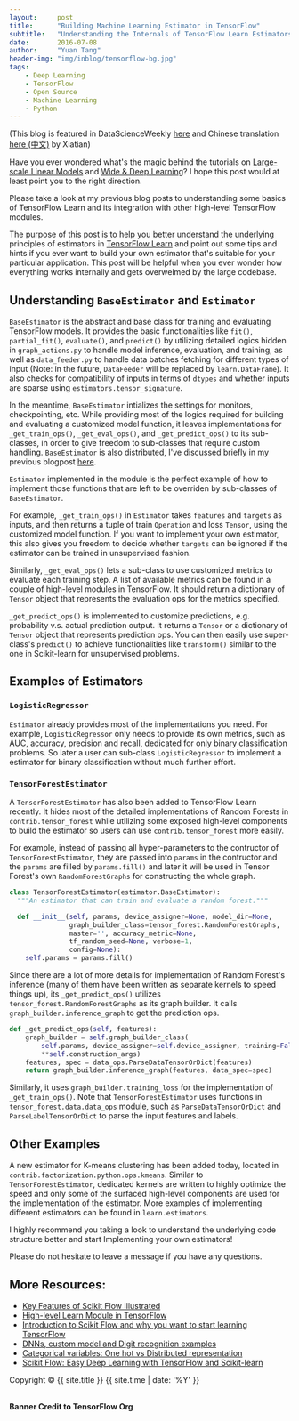 ```yaml
---
layout:     post
title:      "Building Machine Learning Estimator in TensorFlow"
subtitle:   "Understanding the Internals of TensorFlow Learn Estimators"
date:       2016-07-08
author:     "Yuan Tang"
header-img: "img/inblog/tensorflow-bg.jpg"
tags:
    - Deep Learning
    - TensorFlow
    - Open Source
    - Machine Learning
    - Python
--- 
```


(This blog is featured in DataScienceWeekly [here](http://www.datascienceweekly.org/newsletters/data-science-weekly-newsletter-issue-138) and Chinese translation [here (中文)](http://mp.weixin.qq.com/s?__biz=MzI0MDIxMDM0MQ==&mid=2247483708&idx=1&sn=825a95910aeb14a9b0b769a9321d4177#wechat_redirect) by Xiatian)

Have you ever wondered what's the magic behind the tutorials on [Large-scale Linear Models](https://www.tensorflow.org/versions/master/tutorials/linear/overview.html#large-scale-linear-models-with-tensorflow) and [Wide & Deep Learning](https://www.tensorflow.org/versions/master/tutorials/wide_and_deep/index.html#tensorflow-wide-deep-learning-tutorial)? I hope this post would at least point you to the right direction. 

Please take a look at my previous blog posts to understanding some basics of TensorFlow Learn and its integration with other high-level TensorFlow modules. 

The purpose of this post is to help you better understand the underlying principles of estimators in [TensorFlow Learn](https://github.com/tensorflow/tensorflow/tree/master/tensorflow/contrib/learn/python/learn) and point out some tips and hints if you ever want to build your own estimator that's suitable for your particular application. This post will be helpful when you ever wonder how everything works internally and gets overwelmed by the large codebase. 

## Understanding `BaseEstimator` and `Estimator`

`BaseEstimator` is the abstract and base class for training and evaluating TensorFlow models. It provides the basic functionalities like `fit()`, `partial_fit()`, `evaluate()`, and `predict()` by utilizing detailed logics hidden in `graph_actions.py` to handle model inference, evaluation, and training, as well as `data_feeder.py` to handle data batches fetching for different types of input (Note: in the future, `DataFeeder` will be replaced by `learn.DataFrame`). It also checks for compatibility of inputs in terms of `dtypes` and whether inputs are sparse using `estimators.tensor_signature`. 

In the meantime, `BaseEstimator` intializes the settings for monitors, checkpointing, etc. While providing most of the logics required for building and evaluating a customized model function, it leaves implementations for `_get_train_ops()`, `_get_eval_ops()`, and `_get_predict_ops()` to its sub-classes, in order to give freedom to sub-classes that require custom handling. `BaseEstimator` is also distributed, I've discussed briefly in my previous blogpost [here](http://terrytangyuan.github.io/2016/06/09/scikit-flow-v09/).

`Estimator` implemented in the module is the perfect example of how to implement those functions that are left to be overriden by sub-classes of `BaseEstimator`. 

For example, `_get_train_ops()` in `Estimator` takes `features` and `targets` as inputs, and then returns a tuple of train `Operation` and loss `Tensor`, using the customized model function. If you want to implement your own estimator, this also gives you freedom to decide whether `targets` can be ignored if the estimator can be trained in unsupervised fashion. 

Similarly, `_get_eval_ops()` lets a sub-class to use customized metrics to evaluate each training step. A list of available metrics can be found in a couple of high-level modules in TensorFlow. It should return a dictionary of `Tensor` object that represents the evaluation ops for the metrics specified.

`_get_predict_ops()` is implemented to customize predictions, e.g. probability v.s. actual prediction output. It returns a `Tensor` or a dictionary of `Tensor` object that represents prediction ops. You can then easily use super-class's `predict()` to achieve functionalities like `transform()` similar to the one in Scikit-learn for unsupervised problems. 


## Examples of Estimators

### `LogisticRegressor`

`Estimator` already provides most of the implementations you need. For example, `LogisticRegressor` only needs to provide its own metrics, such as AUC, accuracy, precision and recall, dedicated for only binary classification problems. So later a user can sub-class `LogisticRegressor` to implement a estimator for binary classification without much further effort. 

### `TensorForestEstimator`

A `TensorForestEstimator` has also been added to TensorFlow Learn recently. It hides most of the detailed implementations of Random Forests in `contrib.tensor_forest` while utilizing some exposed high-level components to build the estimator so users can use `contrib.tensor_forest` more easily. 

For example, instead of passing all hyper-parameters to the contructor of `TensorForestEstimator`, they are passed into `params` in the contructor and the `params` are filled by `params.fill()` and later it will be used in Tensor Forest's own `RandomForestGraphs` for constructing the whole graph. 

```python
class TensorForestEstimator(estimator.BaseEstimator):
  """An estimator that can train and evaluate a random forest."""

  def __init__(self, params, device_assigner=None, model_dir=None,
               graph_builder_class=tensor_forest.RandomForestGraphs,
               master='', accuracy_metric=None,
               tf_random_seed=None, verbose=1,
               config=None):
    self.params = params.fill()
```

Since there are a lot of more details for implementation of Random Forest's inference (many of them have been written as separate kernels to speed things up), its `_get_predict_ops()` utilizes `tensor_forest.RandomForestGraphs` as its graph builder. It calls `graph_builder.inference_graph` to get the prediction ops. 


```python
def _get_predict_ops(self, features):
    graph_builder = self.graph_builder_class(
        self.params, device_assigner=self.device_assigner, training=False,
        **self.construction_args)
    features, spec = data_ops.ParseDataTensorOrDict(features)
    return graph_builder.inference_graph(features, data_spec=spec)
```

Similarly, it uses `graph_builder.training_loss` for the implementation of `_get_train_ops()`. Note that `TensorForestEstimator` uses functions in `tensor_forest.data.data_ops` module, such as `ParseDataTensorOrDict` and `ParseLabelTensorOrDict` to parse the input features and labels. 


## Other Examples

A new estimator for K-means clustering has been added today, located in `contrib.factorization.python.ops.kmeans`. Similar to `TensorForestEstimator`, dedicated kernels are written to highly optimize the speed and only some of the surfaced high-level components are used for the implementation of the estimator. More examples of implementing different estimators can be found in `learn.estimators`. 

I highly recommend you taking a look to understand the underlying code structure better and start Implementing your own estimators! 

Please do not hesitate to leave a message if you have any questions. 


## More Resources:

* [Key Features of Scikit Flow Illustrated](http://terrytangyuan.github.io/2016/03/14/scikit-flow-intro/)
* [High-level Learn Module in TensorFlow](http://terrytangyuan.github.io/2016/06/09/scikit-flow-v09/)
* [Introduction to Scikit Flow and why you want to start learning TensorFlow](https://medium.com/@ilblackdragon/tensorflow-tutorial-part-1-c559c63c0cb1)
* [DNNs, custom model and Digit recognition examples](https://medium.com/@ilblackdragon/tensorflow-tutorial-part-2-9ffe47049c92)
* [Categorical variables: One hot vs Distributed representation](https://medium.com/@ilblackdragon/tensorflow-tutorial-part-3-c5fc0662bc08)
* [Scikit Flow: Easy Deep Learning with TensorFlow and Scikit-learn](http://www.kdnuggets.com/2016/02/scikit-flow-easy-deep-learning-tensorflow-scikit-learn.html)

<p class="copyright text-muted">
  Copyright &copy; {{ site.title }} {{ site.time | date: '%Y' }}
</p>
<br><b>Banner Credit to TensorFlow Org</b>
